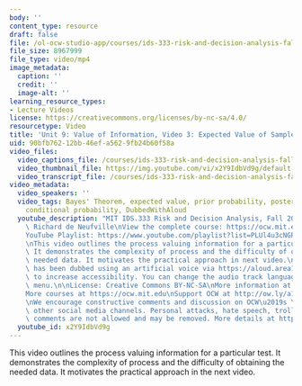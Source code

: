 ```yaml
---
body: ''
content_type: resource
draft: false
file: /ol-ocw-studio-app/courses/ids-333-risk-and-decision-analysis-fall-2021/unit-9-value-of-info-video-3_360p_16_9.mp4
file_size: 8967999
file_type: video/mp4
image_metadata:
  caption: ''
  credit: ''
  image-alt: ''
learning_resource_types:
- Lecture Videos
license: https://creativecommons.org/licenses/by-nc-sa/4.0/
resourcetype: Video
title: 'Unit 9: Value of Information, Video 3: Expected Value of Sample Information'
uid: 90bfb762-12bb-46ef-a562-9fb24b60f58a
video_files:
  video_captions_file: /courses/ids-333-risk-and-decision-analysis-fall-2021/1-oOSVfO8iRYQ4m-fO3pJ0WViPcW1-l6a_transcript.webvtt
  video_thumbnail_file: https://img.youtube.com/vi/x2Y9IdbVd9g/default.jpg
  video_transcript_file: /courses/ids-333-risk-and-decision-analysis-fall-2021/1-oOSVfO8iRYQ4m-fO3pJ0WViPcW1-l6a_transcript.pdf
video_metadata:
  video_speakers: ''
  video_tags: Bayes' Theorem, expected value, prior probability, posterior probability,
    conditional probability, DubbedWithAloud
  youtube_description: "MIT IDS.333 Risk and Decision Analysis, Fall 2021\nInstructor:\
    \ Richard de Neufville\nView the complete course: https://ocw.mit.edu/courses/ids-333-risk-and-decision-analysis-fall-2021/\n\
    YouTube Playlist: https://www.youtube.com/playlist?list=PLUl4u3cNGP62jwhTqp8_1kwrkDkxZhpQC\n\
    \nThis video outlines the process valuing information for a particular test. \
    \ It demonstrates the complexity of process and the difficulty of obtaining the\
    \ needed data. It motivates the practical approach in next video.\n\nThis video\
    \ has been dubbed using an artificial voice via https://aloud.area120.google.com\
    \ to increase accessibility. You can change the audio track language in the Settings\
    \ menu.\n\nLicense: Creative Commons BY-NC-SA\nMore information at https://ocw.mit.edu/terms\n\
    More courses at https://ocw.mit.edu\nSupport OCW at http://ow.ly/a1If50zVRlQ\n\
    \nWe encourage constructive comments and discussion on OCW\u2019s YouTube and\
    \ other social media channels. Personal attacks, hate speech, trolling, and inappropriate\
    \ comments are not allowed and may be removed. More details at https://ocw.mit.edu/comments."
  youtube_id: x2Y9IdbVd9g
---
```

This video outlines the process valuing information for a particular test. It demonstrates the complexity of process and the difficulty of obtaining the needed data. It motivates the practical approach in the next video.